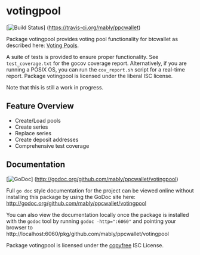 votingpool
========

[![Build Status](https://travis-ci.org/mably/ppcwallet.png?branch=master)]
(https://travis-ci.org/mably/ppcwallet)

Package votingpool provides voting pool functionality for btcwallet as
described here:
[Voting Pools](http://opentransactions.org/wiki/index.php?title=Category:Voting_Pools).

A suite of tests is provided to ensure proper functionality.  See
`test_coverage.txt` for the gocov coverage report.  Alternatively, if you are
running a POSIX OS, you can run the `cov_report.sh` script for a real-time
report.  Package votingpool is licensed under the liberal ISC license.

Note that this is still a work in progress.

## Feature Overview

- Create/Load pools
- Create series
- Replace series
- Create deposit addresses
- Comprehensive test coverage

## Documentation

[![GoDoc](https://godoc.org/github.com/mably/ppcwallet/votingpool?status.png)]
(http://godoc.org/github.com/mably/ppcwallet/votingpool)

Full `go doc` style documentation for the project can be viewed online without
installing this package by using the GoDoc site here:
http://godoc.org/github.com/mably/ppcwallet/votingpool

You can also view the documentation locally once the package is installed with
the `godoc` tool by running `godoc -http=":6060"` and pointing your browser to
http://localhost:6060/pkg/github.com/mably/ppcwallet/votingpool

Package votingpool is licensed under the [copyfree](http://copyfree.org) ISC
License.
